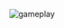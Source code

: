 ![gameplay](https://user-images.githubusercontent.com/26236137/50624218-14235f80-0edb-11e9-8013-ceb247f346a9.gif)
